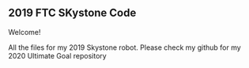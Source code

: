## 2019 FTC SKystone Code

Welcome!

All the files for my 2019 Skystone robot. Please check my github for my 2020 Ultimate Goal repository
